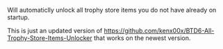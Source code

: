 Will automaticlly unlock all trophy store items you do not have already on startup.

This is just an updated version of https://github.com/kenx00x/BTD6-All-Trophy-Store-Items-Unlocker
that works on the newest version.

